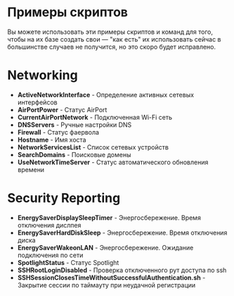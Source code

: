 # Примеры скриптов

Вы можете использовать эти примеры скриптов и команд для того, чтобы на их базе создать свои — "как есть" их использовать сейчас в большинстве случаев не получится, но это скоро будет исправлено.

# Networking

+ **ActiveNetworkInterface** - Определение активных сетевых интерфейсов
+ **AirPortPower** - Статус AirPort
+ **CurrentAirPortNetwork** - Подключенная Wi-Fi сеть
+ **DNSServers** - Ручные настройки DNS
+ **Firewall** - Статус фаервола
+ **Hostname** - Имя хоста
+ **NetworkServicesList** - Список сетевых устройств
+ **SearchDomains** - Поисковые домены
+ **UseNetworkTimeServer** - Статус автоматического обновления времени 

# Security Reporting

+ **EnergySaverDisplaySleepTimer** - Энергосбережение. Время отключения дислпея
+ **EnergySaverHardDiskSleep** - Энергосбережение. Время отключения диска  
+ **EnergySaverWakeonLAN** - Энергосбережение. Ожидание подключения по сети
+ **SpotlightStatus** - Статус Spotlight
+ **SSHRootLoginDisabled** - Проверка отключенного рут доступа по ssh
+ **SSHSessionClosesTimeWithoutSuccessfulAuthentication.sh** - Закрытие сессии по таймауту при неудачной регистрации